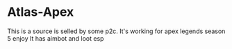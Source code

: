 # Atlas-Apex
This is a source is selled by some p2c.
It's working for apex legends season 5 enjoy
It has aimbot and loot esp
